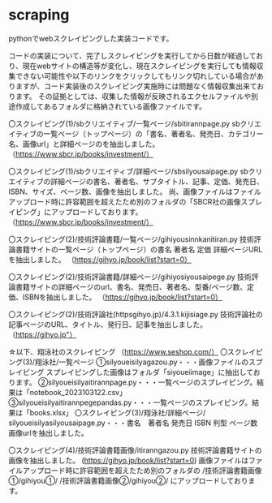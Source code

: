 # scraping
pythonでwebスクレイピングした実装コードです。

コードの実装について、完了しスクレイピングを実行してから日数が経過しており、現在webサイトの構造等が変化し、現在スクレイピングを実行しても情報収集できない可能性や以下のリンクをクリックしてもリンク切れしている場合がありますが、コード実装後のスクレイピング実施時には問題なく情報収集出来ております。
その証拠としては、収集した情報が反映されるエクセルファイルや別途作成してあるフォルダに格納されている画像ファイルです。


〇スクレイピング(1)/sbクリエイティブ/一覧ページ/sbitirannpage.py
sbクリエイティブの一覧ページ（トップページ）の「書名、著者名、発売日、カテゴリー名、画像url」と詳細ページのを抽出しました。
（https://www.sbcr.jp/books/investment/）

〇スクレイピング(1)/sbクリエイティブ/詳細ページ/sbsilyousaipage.py
sbクリエイティブの詳細ページの書名、著者名、サブタイトル、記事、定価、発売日、ISBN、サイズ、ページ数、画像を抽出しました。
尚、画像ファイルはファイルアップロード時に許容範囲を超えたため別のフォルダの「SBCR社の画像スプレイピング」にアップロードしております。
（https://www.sbcr.jp/books/investment/）

〇スクレイピング(2)/技術評論書籍/一覧ページ/gihiyousinnkanitiran.py
技術評論書籍サイトの一覧ページ（トップページ）の書名 著者名 定価 詳細ページURLを抽出しました。
（https://gihyo.jp/book/list?start=0）

〇スクレイピング(2)/技術評論書籍/詳細ページ/gihiyosiyousaipege.py
技術評論書籍サイトの詳細ページのurl、書名、発売日、著者名、型番/ページ数、定価、ISBNを抽出しました。
（https://gihyo.jp/book/list?start=0）

〇スクレイピング(2)/技術評論社(httpsgihyo.jp)/4.3.1.kijisiage.py
技術評論社の記事ページのURL、タイトル、発行日、記事を抽出しました。
（https://gihyo.jp"）

☆以下、翔泳社のスクレイピング
（https://www.seshop.com/）
〇スクレイピング(3)/翔泳社/一覧ページ
①silyoueisilyagazou.py・・・画像ファイルのスプレイピング
スプレイピングした画像はフォルダ「siyoueiimage」に抽出しております。
②silyoueisilyaitirannpage.py・・・一覧ページのスプレイピング。結果は「notebook_2023103122.csv」
③silyoueisilyaitirannpegepandas.py・・・一覧ページのスプレイピング。結果は「books.xlsx」
〇スクレイピング(3)/翔泳社/詳細ページ/
silyoueisilyasilyousaipage.py・・・書名　著者名 発売日 ISBN  判型 ページ数 画像urlを抽出しました。

〇スクレイピング(4)/技術評論書籍画像/itiranngazou.py
技術評論書籍サイトの画像を抽出しました。
(https://gihyo.jp/book/list?start=0)
画像ファイルはファイルアップロード時に許容範囲を超えたため別のフォルダの
/技術評論書籍画像①/gihiyou①/
/技術評論書籍画像②/gihiyou②/
にアップロードしております。










